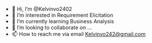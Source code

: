- 👋 Hi, I’m @Kelvinvo2402
- 👀 I’m interested in Requirement Elicitation
- 🌱 I’m currently learning Business Analysis
- 💞️ I’m looking to collaborate on ...
- 📫 How to reach me via email Kelvinvo242@gmail.com

<!---
Kelvinvo2402/Kelvinvo2402 is a ✨ special ✨ repository because its `README.md` (this file) appears on your GitHub profile.
You can click the Preview link to take a look at your changes.
--->

